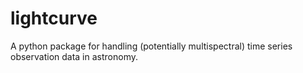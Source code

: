 lightcurve
==========

A python package for handling (potentially multispectral) time series observation data in astronomy.
